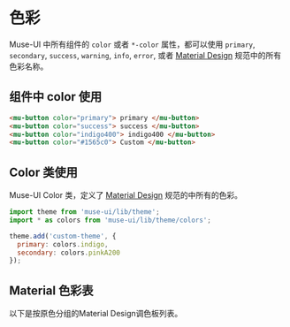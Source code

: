 # 色彩

Muse-UI 中所有组件的 `color` 或者 `*-color` 属性，都可以使用 `primary`, `secondary`, `success`, `warning`, `info`, `error`, 或者 [Material Design](https://material.io/) 规范中的所有色彩名称。

## 组件中 color 使用

```html
<mu-button color="primary"> primary </mu-button>
<mu-button color="success"> success </mu-button>
<mu-button color="indigo400"> indigo400 </mu-button>
<mu-button color="#1565c0"> Custom </mu-button>
```

## Color 类使用

Muse-UI Color 类，定义了 [Material Design](https://material.io/) 规范的中所有的色彩。

```javascript
import theme from 'muse-ui/lib/theme';
import * as colors from 'muse-ui/lib/theme/colors';

theme.add('custom-theme', {
  primary: colors.indigo,
  secondary: colors.pinkA200
});
```

## Material 色彩表

以下是按原色分组的Material Design调色板列表。

<color-palette />
